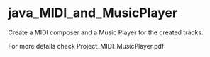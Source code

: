 # java_MIDI_and_MusicPlayer
Create a MIDI composer and a Music Player for the created tracks.

For more details check Project_MIDI_MusicPlayer.pdf
